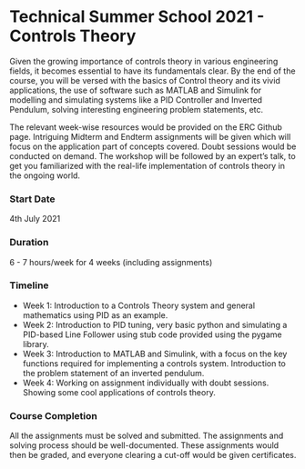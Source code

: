 # Technical Summer School 2021 - Controls Theory

Given the growing importance of controls theory in various engineering fields, it becomes essential to have its fundamentals clear. By the end of the course, you will be versed with the basics of Control theory and its vivid applications, the use of software such as MATLAB and Simulink for modelling and simulating systems like a PID Controller and Inverted Pendulum, solving interesting engineering problem statements, etc.

The relevant week-wise resources would be provided on the ERC Github page. Intriguing Midterm and Endterm assignments will be given which will focus on the application part of concepts covered. Doubt sessions would be conducted on demand. The workshop will be followed by an expert’s talk, to get you familiarized with the real-life implementation of controls theory in the ongoing world.

### Start Date
4th July 2021

### Duration
6 - 7 hours/week for 4 weeks (including assignments)

### Timeline
- Week 1: Introduction to a Controls Theory system and general mathematics using PID as an example.
- Week 2: Introduction to PID tuning, very basic python and simulating a PID-based Line Follower using stub code provided using the pygame library.
- Week 3: Introduction to MATLAB and Simulink, with a focus on the key functions required for implementing a controls system. Introduction to the problem statement of an inverted pendulum.
- Week 4: Working on assignment individually with doubt sessions. Showing some cool applications of controls theory.

### Course Completion
All the assignments must be solved and submitted. The assignments and solving process should be well-documented. These assignments would then be graded, and everyone clearing a cut-off would be given certificates.

